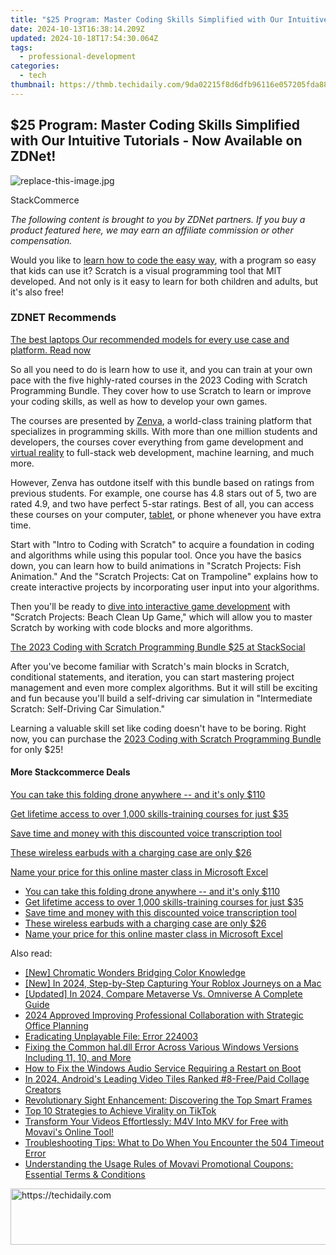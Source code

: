 ```yaml
---
title: "$25 Program: Master Coding Skills Simplified with Our Intuitive Tutorials - Now Available on ZDNet!"
date: 2024-10-13T16:38:14.209Z
updated: 2024-10-18T17:54:30.064Z
tags:
  - professional-development
categories:
  - tech
thumbnail: https://thmb.techidaily.com/9da02215f8d6dfb96116e057205fda88318f3946fc84dd604ea06497c2a68e23.jpg
---
```


## $25 Program: Master Coding Skills Simplified with Our Intuitive Tutorials - Now Available on ZDNet!

![replace-this-image.jpg](https://www.zdnet.com/a/img/resize/a94a47e8bf8b8875c0641a7ff882b76717d2f82b/2022/09/29/ec39422e-eb26-4fc0-a869-eedabae2bce9/zd-2023-coding-from.jpg?auto=webp&width=1280)

StackCommerce

_The following content is brought to you by ZDNet partners. If you buy a product featured here, we may earn an affiliate commission or other compensation._

Would you like to [learn how to code the easy way](https://stacksocial.com/sales/the-2023-coding-with-scratch-programming-bundle?utm%5Fsource=zdnet.com&utm%5Fmedium=referral&utm%5Fcampaign=the-2023-coding-with-scratch-programming-bundle&utm%5Fterm=scsf-556229&utm%5Fcontent=a0x1P000004yVBTQA2&scsonar=1&aid=a-ceempx7z), with a program so easy that kids can use it? Scratch is a visual programming tool that MIT developed. And not only is it easy to learn for both children and adults, but it's also free!

### **ZDNET** Recommends

[The best laptops Our recommended models for every use case and platform.  Read now](https://www.zdnet.com/article/best-laptop/)

So all you need to do is learn how to use it, and you can train at your own pace with the five highly-rated courses in the 2023 Coding with Scratch Programming Bundle. They cover how to use Scratch to learn or improve your coding skills, as well as how to develop your own games.

The courses are presented by [Zenva](https://www.linkedin.com/company/zenva/), a world-class training platform that specializes in programming skills. With more than one million students and developers, the courses cover everything from game development and [virtual reality](https://www.zdnet.com/article/meta-announces-a-one-day-virtual-event-called-meta-connect/) to full-stack web development, machine learning, and much more.

However, Zenva has outdone itself with this bundle based on ratings from previous students. For example, one course has 4.8 stars out of 5, two are rated 4.9, and two have perfect 5-star ratings. Best of all, you can access these courses on your computer, [tablet](https://www.zdnet.com/article/how-to-get-a-refurbished-microsoft-surface-2-for-119/), or phone whenever you have extra time.

Start with "Intro to Coding with Scratch" to acquire a foundation in coding and algorithms while using this popular tool. Once you have the basics down, you can learn how to build animations in "Scratch Projects: Fish Animation." And the "Scratch Projects: Cat on Trampoline" explains how to create interactive projects by incorporating user input into your algorithms.

Then you'll be ready to [dive into interactive game development](https://stacksocial.com/sales/the-2023-coding-with-scratch-programming-bundle?utm%5Fsource=zdnet.com&utm%5Fmedium=referral&utm%5Fcampaign=the-2023-coding-with-scratch-programming-bundle&utm%5Fterm=scsf-556229&utm%5Fcontent=a0x1P000004yVBTQA2&scsonar=1&aid=a-ceempx7z) with "Scratch Projects: Beach Clean Up Game," which will allow you to master Scratch by working with code blocks and more algorithms.

[The 2023 Coding with Scratch Programming Bundle $25 at StackSocial](https://stacksocial.com/sales/the-2023-coding-with-scratch-programming-bundle?utm%5Fsource=zdnet.com&utm%5Fmedium=referral&utm%5Fcampaign=the-2023-coding-with-scratch-programming-bundle&utm%5Fterm=scsf-556229&utm%5Fcontent=a0x1P000004yVBTQA2&scsonar=1&aid=a-ceempx7z)

After you've become familiar with Scratch's main blocks in Scratch, conditional statements, and iteration, you can start mastering project management and even more complex algorithms. But it will still be exciting and fun because you'll build a self-driving car simulation in "Intermediate Scratch: Self-Driving Car Simulation."

Learning a valuable skill set like coding doesn't have to be boring. Right now, you can purchase the [2023 Coding with Scratch Programming Bundle](https://stacksocial.com/sales/the-2023-coding-with-scratch-programming-bundle?utm%5Fsource=zdnet.com&utm%5Fmedium=referral&utm%5Fcampaign=the-2023-coding-with-scratch-programming-bundle&utm%5Fterm=scsf-556229&utm%5Fcontent=a0x1P000004yVBTQA2&scsonar=1&aid=a-ceempx7z) for only $25!

#### More Stackcommerce Deals

[You can take this folding drone anywhere -- and it's only $110](https://www.zdnet.com/article/get-a-folding-drone-you-can-take-with-you-anywhere-for-110/ "You can take this folding drone anywhere  -- and it's only $110")

[Get lifetime access to over 1,000 skills-training courses for just $35](https://www.zdnet.com/article/learn-it-coding-and-design-skills-for-just-20-with-this-course-pack/ "Get lifetime access to over 1,000 skills-training courses for just $35")

[Save time and money with this discounted voice transcription tool](https://www.zdnet.com/article/save-money-and-time-with-this-discounted-voice-transcription-tool/ "Save time and money with this discounted voice transcription tool")

[These wireless earbuds with a charging case are only $26](https://www.zdnet.com/article/get-these-wireless-earbuds-with-a-charging-case-for-just-26/ "These wireless earbuds with a charging case are only $26")

[Name your price for this online master class in Microsoft Excel](https://www.zdnet.com/article/name-your-price-for-this-online-master-class-in-microsoft-excel/ "Name your price for this online master class in Microsoft Excel")

* [You can take this folding drone anywhere -- and it's only $110](https://www.zdnet.com/article/get-a-folding-drone-you-can-take-with-you-anywhere-for-110/ "You can take this folding drone anywhere  -- and it's only $110")
* [Get lifetime access to over 1,000 skills-training courses for just $35](https://www.zdnet.com/article/learn-it-coding-and-design-skills-for-just-20-with-this-course-pack/ "Get lifetime access to over 1,000 skills-training courses for just $35")
* [Save time and money with this discounted voice transcription tool](https://www.zdnet.com/article/save-money-and-time-with-this-discounted-voice-transcription-tool/ "Save time and money with this discounted voice transcription tool")
* [These wireless earbuds with a charging case are only $26](https://www.zdnet.com/article/get-these-wireless-earbuds-with-a-charging-case-for-just-26/ "These wireless earbuds with a charging case are only $26")
* [Name your price for this online master class in Microsoft Excel](https://www.zdnet.com/article/name-your-price-for-this-online-master-class-in-microsoft-excel/ "Name your price for this online master class in Microsoft Excel")

<ins class="adsbygoogle"
     style="display:block"
     data-ad-format="autorelaxed"
     data-ad-client="ca-pub-7571918770474297"
     data-ad-slot="1223367746"></ins>

<ins class="adsbygoogle"
     style="display:block"
     data-ad-client="ca-pub-7571918770474297"
     data-ad-slot="8358498916"
     data-ad-format="auto"
     data-full-width-responsive="true"></ins>

<span class="atpl-alsoreadstyle">Also read:</span>
<div><ul>
<li><a href="https://extra-resources.techidaily.com/new-chromatic-wonders-bridging-color-knowledge/"><u>[New] Chromatic Wonders Bridging Color Knowledge</u></a></li>
<li><a href="https://digital-screen-recording.techidaily.com/new-in-2024-step-by-step-capturing-your-roblox-journeys-on-a-mac/"><u>[New] In 2024, Step-by-Step Capturing Your Roblox Journeys on a Mac</u></a></li>
<li><a href="https://fox-helps.techidaily.com/updated-in-2024-compare-metaverse-vs-omniverse-a-complete-guide/"><u>[Updated] In 2024, Compare Metaverse Vs. Omniverse A Complete Guide</u></a></li>
<li><a href="https://fox-info.techidaily.com/2024-approved-improving-professional-collaboration-with-strategic-office-planning/"><u>2024 Approved Improving Professional Collaboration with Strategic Office Planning</u></a></li>
<li><a href="https://data-wizards.techidaily.com/eradicating-unplayable-file-error-224003/"><u>Eradicating Unplayable File: Error 224003</u></a></li>
<li><a href="https://techno-recovery.techidaily.com/fixing-the-common-haldll-error-across-various-windows-versions-including-11-10-and-more/"><u>Fixing the Common hal.dll Error Across Various Windows Versions Including 11, 10, and More</u></a></li>
<li><a href="https://win11.techidaily.com/how-to-fix-the-windows-audio-service-requiring-a-restart-on-boot/"><u>How to Fix the Windows Audio Service Requiring a Restart on Boot</u></a></li>
<li><a href="https://extra-tips.techidaily.com/in-2024-androids-leading-video-tiles-ranked-8-freepaid-collage-creators/"><u>In 2024, Android's Leading Video Tiles Ranked #8-Free/Paid Collage Creators</u></a></li>
<li><a href="https://techno-recovery.techidaily.com/revolutionary-sight-enhancement-discovering-the-top-smart-frames/"><u>Revolutionary Sight Enhancement: Discovering the Top Smart Frames</u></a></li>
<li><a href="https://techno-recovery.techidaily.com/top-10-strategies-to-achieve-virality-on-tiktok/"><u>Top 10 Strategies to Achieve Virality on TikTok</u></a></li>
<li><a href="https://solve-howtos.techidaily.com/transform-your-videos-effortlessly-m4v-into-mkv-for-free-with-movavis-online-tool/"><u>Transform Your Videos Effortlessly: M4V Into MKV for Free with Movavi's Online Tool!</u></a></li>
<li><a href="https://techno-recovery.techidaily.com/troubleshooting-tips-what-to-do-when-you-encounter-the-504-timeout-error/"><u>Troubleshooting Tips: What to Do When You Encounter the 504 Timeout Error</u></a></li>
<li><a href="https://some-knowledge.techidaily.com/understanding-the-usage-rules-of-movavi-promotional-coupons-essential-terms-and-conditions/"><u>Understanding the Usage Rules of Movavi Promotional Coupons: Essential Terms & Conditions</u></a></li>
</ul></div>

<!-- affiliate ads begin -->
<a href="https://arkmc.pxf.io/c/5597632/352555/5172" target="_top" id="352555">
  <img src="//a.impactradius-go.com/display-ad/5172-352555" border="0" alt="https://techidaily.com" width="720" height="90"/>
</a>
<img height="0" width="0" src="https://arkmc.pxf.io/i/5597632/352555/5172" style="position:absolute;visibility:hidden;" border="0" />
<!-- affiliate ads end -->

